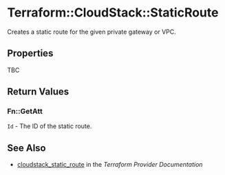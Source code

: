# Terraform::CloudStack::StaticRoute

Creates a static route for the given private gateway or VPC.

## Properties

TBC

## Return Values

### Fn::GetAtt

`Id` - The ID of the static route.

## See Also

* [cloudstack_static_route](https://www.terraform.io/docs/providers/cloudstack/r/static_route.html) in the _Terraform Provider Documentation_